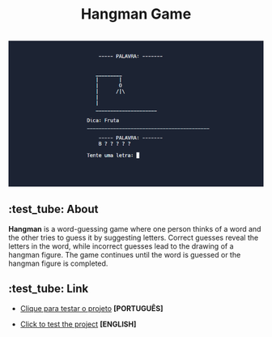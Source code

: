 <div align="center">
  <h1>Hangman Game</h1> 
  <br>
  <img src="jogo.png">
</div>

 <h2>:test_tube: About</h2>

<strong>Hangman</strong> is a word-guessing game where one person thinks of a word and the other tries to guess it by suggesting letters. 
Correct guesses reveal the letters in the word, while incorrect guesses lead to the drawing of a hangman figure. 
The game continues until the word is guessed or the hangman figure is completed.

 <h2>:test_tube: Link</h2>

 - [Clique para testar o projeto](https://replit.com/@KarenKnup/Jogo-da-Forca) **[PORTUGUÊS]**

 - [Click to test the project](https://replit.com/@KarenKnup/Hangman-Game) **[ENGLISH]**
<br>
 
